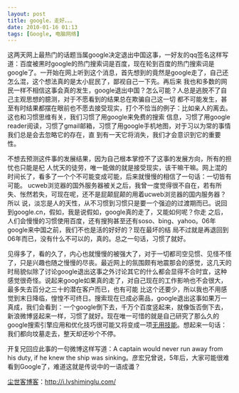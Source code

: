 ```yaml
---
layout: post
title: google，走好。。。
date: 2010-01-16 01:13
tags: [Google, 电脑网络]
---
```

这两天网上最热门的话题当属google决定退出中国这事，一好友的qq签名这样写道：百度被黑时google的热门搜索词是百度，现在轮到百度的热门搜索词是google了。一开始在网上听到这个消息，首先想到的竟然是google走了，自己还怎么混，这个想法真的是太小屁民了，鄙视自己一下先。再后来 我也和多数的网民一样不相信这事会真的发生，google退出中国？怎么可能？人总是逃脱不了自己主观思想的臆测，对于不愿看到的结果总在欺骗自己这一切 都不可能发生，甚至有时结果都摆在眼前也不愿去接受现实，打个不恰当的例子：比如亲人的离去。这也和习惯思维有关，我们习惯了用google来免费的搜索 信息，习惯了用google　reader阅读，习惯了gmail邮箱，习惯了用google手机地图，对于习以为常的事情我们总是会去忽略它的存在，直 到有一天它将消失，我们才会意识到它的重要性。

不想去预测这件事的发展结果，因为自己根本掌控不了这事的发展方向，所有的担忧也只能是杞 人忧天的徒劳，唯一能做的就是接受现实，该干嘛干嘛。网上混的时间长了，看多了一个个不可能变成可能，后来就慢慢的相信了一句话：一切皆有可能。 ucweb浏览器的国外服务器被关之后，我曾一度觉得很不自在，若有所失、怅然若失，可现在呢，还不是屁颠屁颠的用着ucweb浏览器的国内服务器？所以 说，淡忘是人的天性，从不习惯到习惯只是要一个强迫的过渡期而已。说回到google.cn，假如，我是说假如，google真的走了，又能如何呢？你走 之后，人们会慢慢的习惯使用百度，还有搜狗甚至还有soso、bing、yahoo。06年google来中国之前，我们不也是活的好好的？现在最坏的结 局不过就是再退回到06年而已，没有什么不可以的，真的。总之一句话，习惯了就好。

见得多了，看的久了，内心也就慢慢的被强大了，对于一切都司空见惯、见怪不怪了，只是兴趣也随之慢慢的尽丧。最近网上的氛围颇有地震那会的感觉，这几天的时局貌似除了讨论google退出这事之外讨论其它的什么都会显得不合时宜，这种感觉很奇怪。说起来google如果真的走了，对自己现在的工作影响也不会很大，最多失去百分之三十的潜在客户而已，也有可能 比这个还要少，所以我也不用感觉到末日降临，惶惶不可终日。搜索现在已成必需品，google退出这事如果万一真成，我们会看到：一个google倒下去，千万个百度竖起来，就像饭否倒下去，新浪微博竖起来一样，习惯了就好。现在唯一可惜的就是自己研究了那么久的google搜索引擎应用和优化技巧很可能又将变成一项<a href="http://i.lvshiminglu.com/blog/335.html" target="_self">无用技能</a>。想起来一句话：我们都向坟墓走去，整天却还吵个不停。

开复兄回应此事的一句微博这样写道：A captain would never run away from his duty, if he knew the ship was sinking。彦宏兄曾说，5年后，大家可能很难看到Google了，难道这就是传说中的一语成谶？

<a href="http://i.lvshiminglu.com/">尘世客博客</a>：<a href="http://i.lvshiminglu.com/">http://i.lvshiminglu.com/</a>

